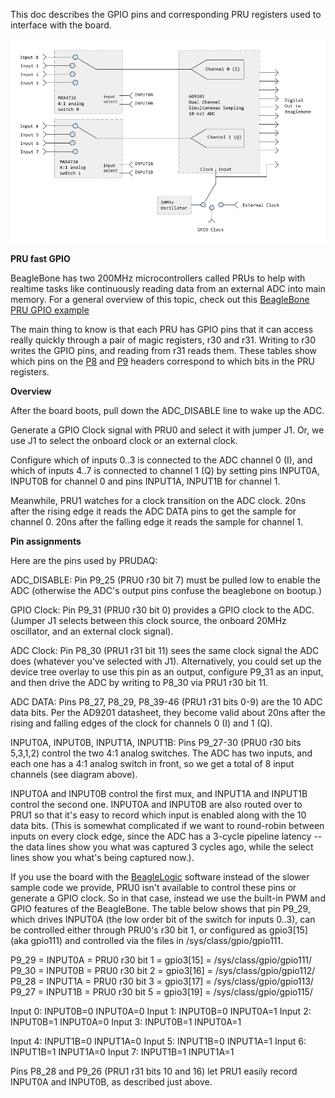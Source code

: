 This doc describes the GPIO pins and corresponding PRU registers used to interface with the board.

![Simplified Schematic](conceptual_schematic.png)

**PRU fast GPIO**

BeagleBone has two 200MHz microcontrollers called PRUs to help with realtime tasks like continuously reading data from an external ADC into main memory.  For a general overview of this topic, check out this [BeagleBone PRU GPIO example](http://credentiality2.blogspot.com/2015/09/beaglebone-pru-gpio-example.html)

The main thing to know is that each PRU has GPIO pins that it can access really quickly through a pair of magic registers, r30 and r31.  Writing to r30 writes the GPIO pins, and reading from r31 reads them.  These tables show which pins on the [P8](http://exploringbeaglebone.com/wp-content/uploads/resources/BBBP8Header.png) and [P9](http://exploringbeaglebone.com/wp-content/uploads/resources/BBBP9Header.png) headers correspond to which bits in the PRU registers.

**Overview**

After the board boots, pull down the ADC_DISABLE line to wake up the ADC.

Generate a GPIO Clock signal with PRU0 and select it with jumper J1.  Or, we use J1 to select the onboard clock or an external clock.

Configure which of inputs 0..3 is connected to the ADC channel 0 (I), and which of inputs 4..7 is connected to channel 1 (Q) by setting pins INPUT0A, INPUT0B for channel 0 and pins INPUT1A, INPUT1B for channel 1.

Meanwhile, PRU1 watches for a clock transition on the ADC clock.  20ns after the rising edge it reads the ADC DATA pins to get the sample for channel 0.  20ns after the falling edge it reads the sample for channel 1.

**Pin assignments**

Here are the pins used by PRUDAQ:

ADC_DISABLE: Pin P9_25 (PRU0 r30 bit 7) must be pulled low to enable the ADC (otherwise the ADC's output pins confuse the beaglebone on bootup.)

GPIO Clock: Pin P9_31 (PRU0 r30 bit 0) provides a GPIO clock to the ADC.  (Jumper J1 selects between this clock source, the onboard 20MHz oscillator, and an external clock signal).

ADC Clock: Pin P8_30 (PRU1 r31 bit 11) sees the same clock signal the ADC does (whatever you've selected with J1).  Alternatively, you could set up the device tree overlay to use this pin as an output, configure P9_31 as an input, and then drive the ADC by writing to P8_30 via PRU1 r30 bit 11.

ADC DATA: Pins P8_27, P8_29, P8_39-46 (PRU1 r31 bits 0-9) are the 10 ADC data bits.  Per the AD9201 datasheet, they become valid about 20ns after the rising and falling edges of the clock for channels 0 (I) and 1 (Q).

INPUT0A, INPUT0B, INPUT1A, INPUT1B: Pins P9_27-30 (PRU0 r30 bits 5,3,1,2) control the two 4:1 analog switches.  The ADC has two inputs, and each one has a 4:1 analog switch in front, so we get a total of 8 input channels (see diagram above).

INPUT0A and INPUT0B control the first mux, and INPUT1A and INPUT1B control the second one.  INPUT0A and INPUT0B are also routed over to PRU1 so that it's easy to record which input is enabled along with the 10 data bits.  (This is somewhat complicated if we want to round-robin between inputs on every clock edge, since the ADC has a 3-cycle pipeline latency -- the data lines show you what was captured 3 cycles ago, while the select lines show you what's being captured now.).

If you use the board with the [BeagleLogic](https://github.com/abhishek-kakkar/BeagleLogic/wiki) software instead of the slower sample code we provide, PRU0 isn't available to control these pins or generate a GPIO clock. So in that case, instead we use the built-in PWM and GPIO features of the BeagleBone.  The table below shows that pin P9_29, which drives INPUT0A (the low order bit of the switch for inputs 0..3), can be controlled either through PRU0's r30 bit 1, or configured as gpio3[15] (aka gpio111) and controlled via the files in /sys/class/gpio/gpio111.

P9_29 = INPUT0A = PRU0 r30 bit 1 = gpio3[15] = /sys/class/gpio/gpio111/
P9_30 = INPUT0B = PRU0 r30 bit 2 = gpio3[16] = /sys/class/gpio/gpio112/
P9_28 = INPUT1A = PRU0 r30 bit 3 = gpio3[17] = /sys/class/gpio/gpio113/
P9_27 = INPUT1B = PRU0 r30 bit 5 = gpio3[19] = /sys/class/gpio/gpio115/

Input 0: INPUT0B=0  INPUT0A=0
Input 1: INPUT0B=0  INPUT0A=1
Input 2: INPUT0B=1  INPUT0A=0
Input 3: INPUT0B=1  INPUT0A=1

Input 4: INPUT1B=0  INPUT1A=0
Input 5: INPUT1B=0  INPUT1A=1
Input 6: INPUT1B=1  INPUT1A=0
Input 7: INPUT1B=1  INPUT1A=1

Pins P8_28 and P9_26 (PRU1 r31 bits 10 and 16) let PRU1 easily record INPUT0A and INPUT0B, as described just above.

